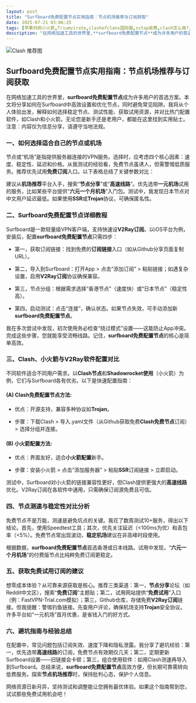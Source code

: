 ```yaml
---
layout: post
title: "Surfboard免费配置节点实用指南：节点机场推荐与订阅获取"
date: 2025-07-21 03:06:25
tags: [苹果外网小火箭,Triumvirate,clashofclans国际服,sstap收费,clash怎么用?,免费节点分享,ssr小飞机官网]
description: "在网络加速工具的世界里,**surfboard免费配置节点**成为许多用户的首选方案。本文将分享如何在Surfboard中高效设置和优化节点,同时避免常见陷阱。我将从个人体验出发,解释如何选择稳定节点、测试性能、获取试用资源,并对比热门配置软件,如Clash和小火箭。无论您是新手还是老用户,都能在这里找到实用贴士。注意:内容仅为信息分享,请遵守当地法规。"
---
```


![Clash 推荐图](https://clashjd.github.io/assets/img/tiktok机场推荐.png)

## Surfboard免费配置节点实用指南：节点机场推荐与订阅获取

在网络加速工具的世界里，**surfboard免费配置节点**成为许多用户的首选方案。本文将分享如何在Surfboard中高效设置和优化节点，同时避免常见陷阱。我将从个人体验出发，解释如何选择稳定节点、测试性能、获取试用资源，并对比热门配置软件，如Clash和小火箭。无论您是新手还是老用户，都能在这里找到实用贴士。注意：内容仅为信息分享，请遵守当地法规。

### 一、如何选择适合自己的节点或机场

节点或“机场”是指提供服务器连接的VPN服务。选择时，应考虑四个核心因素：速度、稳定性、延迟和价格。从我测试的经验看，免费节点虽诱人，但需警惕低质服务。推荐优先试用**免费订阅**入口。以下表格总结了关键参数对比：

建议从**机场推荐**平台入手，搜索“**节点分享**”或“**高速线路**”。优先选带**一元机场**试用的服务，比如某些平台提供“**六元一个月机场**”入门包。测试中，我发现日本节点对中文用户延迟最低。如果使用**SSR**或**Trojan**协议，可确保匿名性。

### 二、Surfboard免费配置节点详细教程

Surfboard是一款轻量级VPN客户端，支持快速设**V2Ray订阅**。以iOS平台为例，安装后，配置**surfboard免费配置节点**只需四步：

- 第一，获取订阅链接：找到免费的**订阅链接**入口（如从Github分享页面复制URL）。

- 第二，导入到Surfboard：打开App > 点击“添加订阅” > 粘贴链接；如遇复杂设置，启用**V2Ray订阅**协议确保兼容。

- 第三，节点分组：根据需求选择“香港节点”（速度快）或“日本节点”（稳定性高）。

- 第四，启动测试：点击“连接”，确认状态。如果节点失效，可手动添加新**surfboard免费配置节点**。

我在多次尝试中发现，初次使用务必检查“绕过模式”设置——这能防止App冲突。完成这些步骤，您就能享受流畅线路。记住，**surfboard免费配置节点**的核心是简单高效。

### 三、Clash、小火箭与V2Ray软件配置对比

不同软件适合不同用户需求。以**Clash节点**和**Shadowrocket使用**（小火箭）为例，它们与Surfboard各有优劣。以下是快速配置指南：

#### (A) Clash免费配置节点方法:

- 优点：开源支持，兼容多种协议如**Trojan**。

- 步骤：下载Clash > 导入.yaml文件（从Github获取免费**Clash免费节点**订阅） > 选择分组并连接。

#### (B) 小火箭配置方法:

- 优点：界面友好，适合**小火箭配置**新手。

- 步骤：安装小火箭 > 点击“添加服务器” > 粘贴**SSR**订阅链接 > 立即启动。

测试中，Surfboard对小火箭的链接兼容性更好，但Clash提供更强大的**高速线路**优化。V2Ray订阅在各软件中通用，只需确保订阅源免费且可信。

### 四、节点测速与稳定性对比分析

免费节点不是万能，测速是避免坑点的关键。我花了数周测试10+服务，得出以下结论。首先，使用Speedtest工具；其次，优先关注延迟（<100ms为优）和丢包率（<5%）。免费节点常出现波动，**稳定机场**建议在非高峰时段使用。

根据数据，**surfboard免费配置节点**首选香港或日本线路。试用中发现，“**六元一个月机场**”的付费版节点比纯粹免费订阅更稳定。

### 五、获取免费试用订阅的建议

想零成本体验？从可靠来源获取是核心。推荐三类渠道：第一，**节点分享**论坛（如Reddit中文区），搜索“**免费订阅**”主题贴；第二，试用网站提供“**免费试用**”入口（例：FastVPN-Trial.com模拟）；第三，Github仓库，存储免费**V2Ray订阅**链接。但我提醒：警惕钓鱼链接。先查用户评论，确保机场支持**Trojan**安全协议。许多平台如“一元机场”首月优惠，是省钱入门的好方式。

### 六、避坑指南与经验总结

在配置中，常见问题包括订阅失效、速度下降和隐私泄露。我分享了避坑经验：第一，优先选带**高速线路**的订阅，免费节点有效期仅几天；第二，定期更新Surfboard设置——旧链接会卡顿；第三，组合使用软件：如用Clash测速再导入到Surfboard。总结来说，**surfboard免费配置节点**高效方便，但长期可靠需转向低费服务。探索**节点机场推荐**时，保持批判心态，保护个人信息。

网络资源日新月异，坚持测试和调整能让您拥有最优体验。如果这个指南帮到您，试试那些免费试用机会吧！